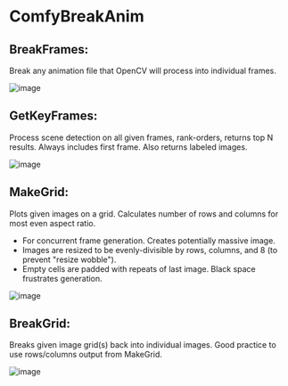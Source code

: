 # ComfyBreakAnim

## BreakFrames:
Break any animation file that OpenCV will process into individual frames.

![image](https://github.com/LonicaMewinsky/ComfyUI-MakeFrame/assets/93007558/2d8e9b0b-cbad-4018-bd02-2d139071738b)

## GetKeyFrames:
Process scene detection on all given frames, rank-orders, returns top N results. Always includes first frame. Also returns labeled images.

![image](https://github.com/LonicaMewinsky/ComfyUI-MakeFrame/assets/93007558/ce9de415-d9c4-43ac-94ba-7b8af52e5927)

## MakeGrid:
Plots given images on a grid. Calculates number of rows and columns for most even aspect ratio.
* For concurrent frame generation. Creates potentially massive image.
* Images are resized to be evenly-divisible by rows, columns, and 8 (to prevent "resize wobble").
* Empty cells are padded with repeats of last image. Black space frustrates generation.

![image](https://github.com/LonicaMewinsky/ComfyUI-MakeFrame/assets/93007558/ac61e777-b5d9-48d5-b20f-57ff1c320d7c)

## BreakGrid:
Breaks given image grid(s) back into individual images. Good practice to use rows/columns output from MakeGrid.

![image](https://github.com/LonicaMewinsky/ComfyUI-MakeFrame/assets/93007558/6a9a5743-4a43-470b-8e10-2f96a2836c8d)
